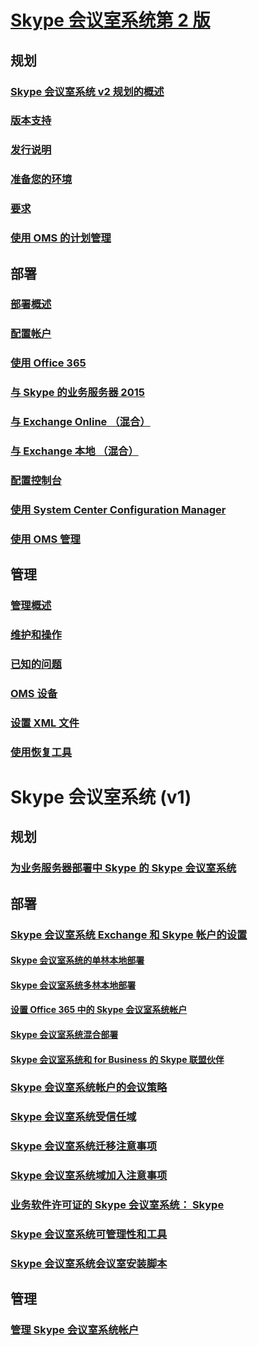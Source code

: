 # [Skype 会议室系统第 2 版](index.md)
## 规划
### [Skype 会议室系统 v2 规划的概述](../plan-your-deployment/clients-and-devices/skype-room-systems-v2-0.md)
### [版本支持](../plan-your-deployment/clients-and-devices/srs2-lifecycle-support.md)
### [发行说明](../plan-your-deployment/clients-and-devices/srs2-release-note.md)
### [准备您的环境](../plan-your-deployment/clients-and-devices/srs-v2-prep.md)
### [要求](../plan-your-deployment/clients-and-devices/requirements.md)
### [使用 OMS 的计划管理](../plan-your-deployment/clients-and-devices/oms-management.md)
## 部署
### [部署概述](../deploy/deploy-clients/room-systems-v2.md)
### [配置帐户](../deploy/deploy-clients/room-systems-v2-configure-accounts.md)
### [使用 Office 365](../deploy/deploy-clients/with-office-365.md)
### [与 Skype 的业务服务器 2015](../deploy/deploy-clients/with-skype-for-business-server-2015.md)
### [与 Exchange Online （混合）](../deploy/deploy-clients/with-exchange-online.md)
### [与 Exchange 本地 （混合）](../deploy/deploy-clients/with-exchange-on-premises.md)
### [配置控制台](../deploy/deploy-clients/console.md)
### [使用 System Center Configuration Manager](../deploy/deploy-clients/room-systems-scale.md)
### [使用 OMS 管理](../deploy/deploy-clients/with-oms.md)
## 管理
### [管理概述](../manage/skype-room-systems-v2/skype-room-systems-v2.md)
### [维护和操作](../manage/skype-room-systems-v2/room-systems-v2-operations.md)
### [已知的问题](../manage/skype-room-systems-v2/known-issues.md)
### [OMS 设备](../manage/skype-room-systems-v2/oms.md)
### [设置 XML 文件](../manage/skype-room-systems-v2/xml-config-file.md)
### [使用恢复工具](../manage/skype-room-systems-v2/recovery-tool.md)
# Skype 会议室系统 (v1)
## 规划
### [为业务服务器部署中 Skype 的 Skype 会议室系统](../deploy/deploy-clients/deploy-skype-room-system.md)
## 部署
### [Skype 会议室系统 Exchange 和 Skype 帐户的设置](../deploy/deploy-clients/skype-room-system-exchange-and-skype-accounts.md)
#### [Skype 会议室系统的单林本地部署](../deploy/deploy-clients/single-forest-on-premises-deployments.md)
#### [Skype 会议室系统多林本地部署](../deploy/deploy-clients/multiple-forest-on-premises-deployments.md)
#### [设置 Office 365 中的 Skype 会议室系统帐户](../deploy/deploy-clients/provisioning-skype-room-system-accounts-in-office-365.md)
#### [Skype 会议室系统混合部署](../deploy/deploy-clients/hybrid-deployments.md)
#### [Skype 会议室系统和 for Business 的 Skype 联盟伙伴](../deploy/deploy-clients/room-system-and-federated-partners.md)
### [Skype 会议室系统帐户的会议策略](../deploy/deploy-clients/conferencing-policy.md)
### [Skype 会议室系统受信任域](../deploy/deploy-clients/trusted-domains.md)
### [Skype 会议室系统迁移注意事项](../deploy/deploy-clients/migration-considerations.md)
### [Skype 会议室系统域加入注意事项](../deploy/deploy-clients/domain-joining-considerations.md)
### [业务软件许可证的 Skype 会议室系统： Skype](../deploy/deploy-clients/skype-for-business-software-liicense.md)
### [Skype 会议室系统可管理性和工具](../deploy/deploy-clients/manageability-and-tools.md)
### [Skype 会议室系统会议室安装脚本](../deploy/deploy-clients/room-setup-scripts.md)
## 管理
### [管理 Skype 会议室系统帐户](../deploy/deploy-clients/manage-skype-room-system-accounts.md)